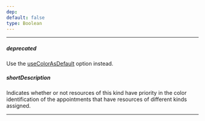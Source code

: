 ```yaml
---
dep: 
default: false
type: Boolean
---
```

---
##### deprecated
Use the [useColorAsDefault](/api-reference/10%20UI%20Widgets/dxScheduler/1%20Configuration/resources/useColorAsDefault.md '{basewidgetpath}/Configuration/resources/#useColorAsDefault') option instead.

##### shortDescription
Indicates whether or not resources of this kind have priority in the color identification of the appointments that have resources of different kinds assigned.

---
